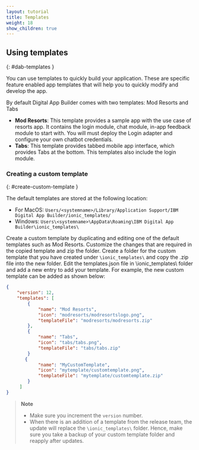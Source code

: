```yaml
---
layout: tutorial
title: Templates
weight: 18
show_children: true
---
```

<!-- NLS_CHARSET=UTF-8 -->
## Using templates
{: #dab-templates }

You can use templates to quickly build your application. These are specific feature enabled app templates that will help you to quickly modify and develop the app.

By default Digital App Builder comes with two templates: Mod Resorts and Tabs

* **Mod Resorts**: This template provides a sample app with the use case of resorts app. It contains the login module, chat module, in-app feedback module to start with. You will must deploy the Login adapter and configure your own chatbot credentials.
* **Tabs**: This template provides tabbed mobile app interface, which provides Tabs at the bottom. This templates also include the login module.

### Creating a custom template
{: #create-custom-template }

The default templates are stored at the following location:
* For MacOS: `Users/<systemname>/Library/Application Support/IBM Digital App Builder/ionic_templates/`
* Windows: `Users\<systemname>\AppData\Roaming\IBM Digital App Builder\ionic_templates\`
    
Create a custom template by duplicating and editing one of the default templates such as Mod Resorts.
Customize the changes that are required in the copied template and zip the folder.
Create a folder for the custom template that you have created under `\ionic_templates\` and copy the .zip file into the new folder.
Edit the templates.json file in \ionic_templates\ folder and add a new entry to add your template.
For example, the new custom template can be added as shown below:

```json
{
    "version": 12,
    "templates": [
        {
            "name": "Mod Resorts",
            "icon": "modresorts/modresortslogo.png",
            "templateFile": "modresorts/modresorts.zip"
        },
        {
            "name": "Tabs",
            "icon": "tabs/tabs.png",
            "templateFile": "tabs/tabs.zip"
        }
       {
            "name": "MyCustomTemplate",
            "icon": "mytemplate/customtemplate.png",
            "templateFile": "mytemplate/customtemplate.zip"
        }
     ]
}
```
>**Note**
>* Make sure you increment the `version` number.
>* When there is an addition of a template from the release team, the update will replace the `\ionic_templates\` folder. Hence, make sure you take a backup of your custom template folder and reapply after updates.
